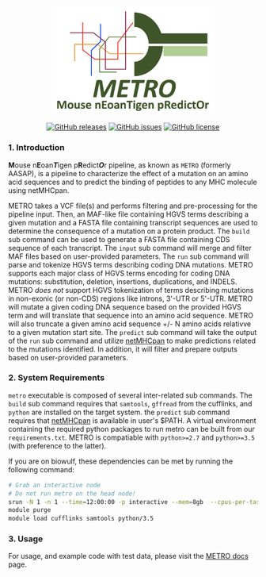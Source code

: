 <div align="center">
  <img src="data/METRO_logo.png" width="65%" height="65%">

  [![GitHub releases](https://img.shields.io/github/release/CCBR/METRO)](https://github.com/CCBR/METRO/releases)  [![GitHub issues](https://img.shields.io/github/issues/CCBR/METRO)](https://github.com/CCBR/METRO/issues) [![GitHub license](https://img.shields.io/github/license/CCBR/METRO)](https://github.com/CCBR/METRO/blob/master/LICENSE)  

</div>
  
### 1. Introduction  

**M**ouse n**E**oan***T***igen p**R**edict***O***r pipeline, as known as `METRO` (formerly AASAP), is a pipeline to characterize the effect of a mutation on an amino acid sequences and to predict the binding of peptides to any MHC molecule using netMHCpan. 

METRO takes a VCF file(s) and performs filtering and pre-processing for the pipeline input. Then, an MAF-like file containing HGVS terms describing a given mutation and a FASTA file containing transcript sequences are used to determine the consequence of a mutation on a protein product. The `build` sub command can be used to generate a FASTA file containing CDS sequence of each transcript. The `input` sub command will merge and filter MAF files based on user-provided parameters. The `run` sub command will parse and tokenize HGVS terms describing coding DNA mutations. METRO supports each major class of HGVS terms encoding for coding DNA mutations: substitution, deletion, insertions, duplications, and INDELS. METRO _does not_ support HGVS tokenization of terms describing mutations in non-exonic (or non-CDS) regions like introns, 3'-UTR or 5'-UTR. METRO will mutate a given coding DNA sequence based on the provided HGVS term and will translate that sequence into an amino acid sequence. METRO will also truncate a given amino acid sequence +/- N amino acids relativve to a given mutation start site. The `predict` sub command will take the output of the `run` sub command and utilize [netMHCpan](https://services.healthtech.dtu.dk/service.php?NetMHCpan-4.1) to make predictions related to the mutations identified. In addition, it will filter and prepare outputs based on user-provided parameters.

### 2. System Requirements

`metro` executable is composed of several inter-related sub commands. The `build` sub command requires that `samtools`, `gffread` from the cufflinks, and `python` are installed on the target system. the `predict` sub command requires that [netMHCpan](https://services.healthtech.dtu.dk/service.php?NetMHCpan-4.1) is available in user's $PATH. A virtual environment containing the required python packages to run metro can be built from our `requirements.txt`. METRO is compatiable with `python>=2.7` and `python>=3.5` (with preference to the latter).

If you are on biowulf, these dependencies can be met by running the following command:
```bash
# Grab an interactive node
# Do not run metro on the head node!
srun -N 1 -n 1 --time=12:00:00 -p interactive --mem=8gb  --cpus-per-task=4 --pty bash
module purge
module load cufflinks samtools python/3.5
```

### 3. Usage

For usage, and example code with test data, please visit the [METRO docs](https://ccbr.github.io/METRO/METRO/predict/) page.